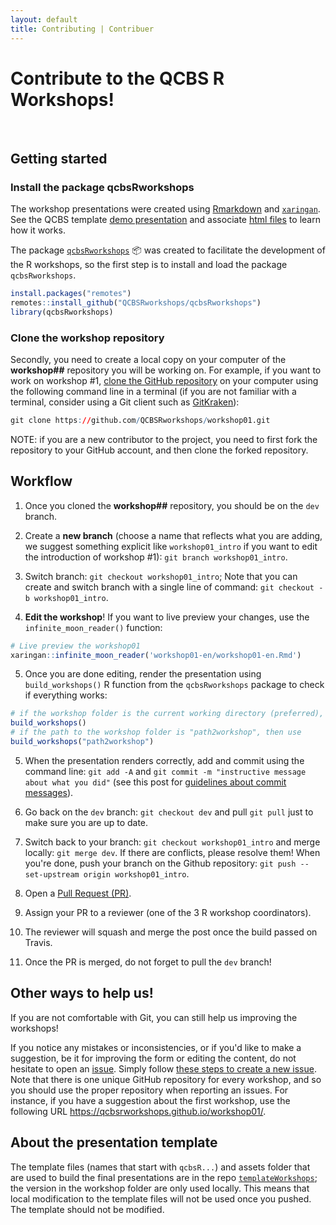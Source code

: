 ```yaml
---
layout: default
title: Contributing | Contribuer
---
```



# Contribute to the QCBS R Workshops!
<br>

## Getting started

### Install the package qcbsRworkshops

The workshop presentations were created using [Rmarkdown](https://rmarkdown.rstudio.com/) and
[`xaringan`](https://bookdown.org/yihui/rmarkdown/xaringan.html). See the QCBS
template [demo presentation](https://qcbsrworkshops.github.io/templateWorkshops/) and associate [html files](https://raw.githubusercontent.com/QCBSRworkshops/templateWorkshops/master/index.html) to learn how it works.

The package [`qcbsRworkshops`](https://github.com/QCBSRworkshops/qcbsRworkshops) :package: was created to facilitate the development of the R workshops, so the first step is to install and load the package `qcbsRworkshops`.

```r
install.packages("remotes")
remotes::install_github("QCBSRworkshops/qcbsRworkshops")
library(qcbsRworkshops)
```

### Clone the workshop repository

Secondly, you need to create a local copy on your computer of the **workshop##**
repository you will be working on. For example, if you want to work on workshop
\#1, [clone the GitHub
repository](https://help.github.com/articles/cloning-a-repository/) on your
computer using the following command line in a terminal (if you are not familiar
with a terminal, consider using a Git client such as
[GitKraken](https://www.gitkraken.com/)):

```r
git clone https://github.com/QCBSRworkshops/workshop01.git
```

NOTE: if you are a new contributor to the project, you need to first fork the repository to your GitHub account, and then clone the forked repository.

## Workflow

1. Once you cloned the **workshop##** repository, you should be on the `dev` branch.

2. Create a **new branch** (choose a name that reflects what you are adding, we suggest something explicit like `workshop01_intro` if you want to edit the introduction of workshop #1): `git branch workshop01_intro`.

3. Switch branch: `git checkout workshop01_intro`; Note that you can create and switch branch with a single line of command: `git checkout -b workshop01_intro`.

4. **Edit the workshop**! If you want to live preview your changes, use the `infinite_moon_reader()` function:

```r
# Live preview the workshop01
xaringan::infinite_moon_reader('workshop01-en/workshop01-en.Rmd')
```

5. Once you are done editing, render the presentation using `build_workshops()` R function from the `qcbsRworkshops` package to check if everything works:

```r
# if the workshop folder is the current working directory (preferred), then use
build_workshops()
# if the path to the workshop folder is "path2workshop", then use
build_workshops("path2workshop")
```

5. When the presentation renders correctly, add and commit using the command line: `git add -A` and `git commit -m "instructive message about what you did"` (see this post for [guidelines about commit messages](https://www.freecodecamp.org/news/level-you-up-to-awesome-commit-messages-a85558cb90e8/)).

6. Go back on the `dev` branch: `git checkout dev` and pull `git pull` just to make sure you are up to date.

7. Switch back to your branch: `git checkout workshop01_intro` and merge locally: `git merge dev`. If there are conflicts, please resolve them! When you're done, push your branch on the Github repository: `git push --set-upstream origin workshop01_intro`.

8. Open a [Pull Request (PR)](https://help.github.com/articles/about-pull-requests/).

9. Assign your PR to a reviewer (one of the 3 R workshop coordinators).

10. The reviewer will squash and merge the post once the build passed on Travis.

11. Once the PR is merged, do not forget to pull the `dev` branch!


## Other ways to help us!

If you are not comfortable with Git, you can still help us improving the workshops!

If you notice any mistakes or inconsistencies, or if you'd like to make a suggestion, be it for improving the form or editing the content, do not hesitate to open an [issue](https://help.github.com/articles/about-issues/). Simply follow [these steps to create a new issue](https://help.github.com/articles/creating-an-issue/). Note that there is one unique GitHub repository for every workshop, and so you should use the proper repository when reporting an issues. For instance, if you have a suggestion about the first workshop, use the following URL https://qcbsrworkshops.github.io/workshop01/.




## About the presentation template

The template files (names that start with `qcbsR...`) and assets folder that are used to build the final presentations are in the repo [`templateWorkshops`](https://github.com/QCBSRworkshops/templateWorkshops); the version in the workshop folder are only used locally. This means that local modification to the template files will not be used once you pushed. The template should not be modified. <!--use the command line : `make copy_css` to copy the template files in all the workshop folders.-->
